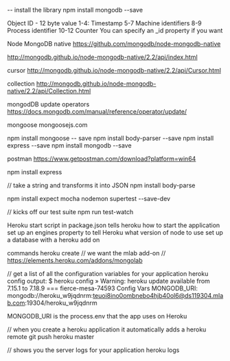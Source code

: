 -- install the library
npm install mongodb --save


Object ID - 12 byte value
1-4:	Timestamp
5-7	Machine identifiers
8-9	Process identifier
10-12	Counter
You can specify an _id property if you want


Node MongoDB native
https://github.com/mongodb/node-mongodb-native

http://mongodb.github.io/node-mongodb-native/2.2/api/index.html

cursor
http://mongodb.github.io/node-mongodb-native/2.2/api/Cursor.html

collection
http://mongodb.github.io/node-mongodb-native/2.2/api/Collection.html

mongodDB update operators
https://docs.mongodb.com/manual/reference/operator/update/

mongoose
mongoosejs.com

npm install mongoose -- save
npm install body-parser --save
npm install express --save
npm install mongodb --save

postman
https://www.getpostman.com/download?platform=win64


npm install express

// take a string and transforms it into JSON
npm install body-parse

npm install expect mocha nodemon supertest --save-dev

// kicks off our test suite
npm run test-watch


Heroku
start script in package.json tells heroku how to start the application
set up an engines property to tell Heroku what version of node to use
set up a database with a heroku add on

commands
heroku create
// we want the mlab add-on
// https://elements.heroku.com/addons/mongolab

// get a  list of all the configuration variables for your application
heroku config
output:
$ heroku config
 »   Warning: heroku update available from 7.15.1 to 7.18.9
=== fierce-mesa-74593 Config Vars
MONGODB_URI: mongodb://heroku_w9jqdnrm:teuoi8ino0ombnebo4hjb40ol6@ds119304.mlab.com:19304/heroku_w9jqdnrm

MONGODB_URI is the process.env that the app uses on Heroku

// when you create a heroku application it automatically adds a heroku remote
git push heroku master


// shows you the server logs for your application
heroku logs
